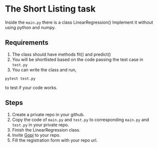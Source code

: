 # The Short Listing task


Inside the ```main.py``` there is a class LinearRegression() Implement it without using python and numpy.
## Requirements

1. The class should have methods fit() and predict()
2. You will be shortlisted based on the code passing the test case in ```test.py```
3. You can write the class and run,
```
pytest test.py
```
to test if your code works.

## Steps
1. Create a private repo in your github. 
2. Copy the code of ```main.py``` and ```test.py``` to corresponding ```main.py``` and ```test.py``` in your private repo.
3. Finish the LinearRegression class.
4. Invite [Gopi](github.com/GopikrishnanSasikumar) to your repo.
5. Fill the registration form with your repo url.
